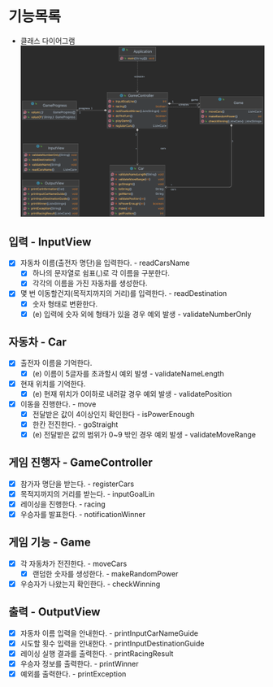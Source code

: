 # 기능목록
- 클래스 다이어그램
![img.png](img.png)

## 입력 - InputView
- [x] 자동차 이름(출전자 명단)을 입력한다. - readCarsName
  - [x] 하나의 문자열로 쉼표(,)로 각 이름을 구분한다.
  - [x] 각각의 이름을 가진 자동차를 생성한다.
- [x] 몇 번 이동할건지(목적지까지의 거리)를 입력한다. - readDestination
  - [x] 숫자 형태로 변환한다.
  - [x] (e) 입력에 숫자 외에 형태가 있을 경우 예외 발생 - validateNumberOnly

## 자동차 - Car
- [x] 출전자 이름을 기억한다.
  - [x] (e) 이름이 5글자를 초과할시 예외 발생 - validateNameLength
- [x] 현재 위치를 기억한다.
  - [x] (e) 현재 위치가 0이하로 내려갈 경우 예외 발생 - validatePosition
- [x] 이동을 진행한다. - move
  - [x] 전달받은 값이 4이상인지 확인한다 - isPowerEnough
  - [x] 한칸 전진한다. - goStraight
  - [x] (e) 전달받은 값의 범위가 0~9 밖인 경우 예외 발생 - validateMoveRange

## 게임 진행자 - GameController
- [x] 참가자 명단을 받는다. - registerCars
- [x] 목적지까지의 거리를 받는다. - inputGoalLin
- [x] 레이싱을 진행한다. - racing
- [x] 우승자를 발표한다. - notificationWinner

## 게임 기능 - Game
- [x] 각 자동차가 전진한다. - moveCars
  - [x] 랜덤한 숫자를 생성한다. - makeRandomPower
- [x] 우승자가 나왔는지 확인한다. - checkWinning

## 출력 - OutputView
- [x] 자동차 이름 입력을 안내한다. - printInputCarNameGuide
- [x] 시도할 횟수 입력을 안내한다. - printInputDestinationGuide
- [x] 레이싱 실행 결과를 출력한다. - printRacingResult
- [x] 우승자 정보를 출력한다. - printWinner
- [x] 예외를 출력한다. - printException
